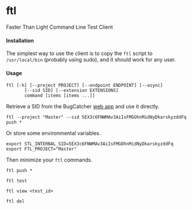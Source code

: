 # ftl
Faster Than Light Command Line Test Client

#### Installation
The simplest way to use the client is to copy the `ftl` script to `/usr/local/bin` (probably using sudo), and it should work for any user.

#### Usage

```
ftl [-h] [--project PROJECT] [--endpoint ENDPOINT] [--async]
       [--sid SID] [--extension EXTENSIONS]
       command [items [items ...]]
```

Retrieve a SID from the BugCatcher <a href="https://bugcatcher.fasterthanlight.dev" target="_blank">web app</a> and use it directly.

`ftl --project "Master" --sid 5EX3c6FNWMAv3AiIsFMGOhnMidNyDkarskyzddFq push *`

Or store some environmental variables.

```
export STL_INTERNAL_SID=5EX3c6FNWMAv3AiIsFMGOhnMidNyDkarskyzddFq
export FTL_PROJECT="Master"
```

Then minimize your `ftl` commands.

`ftl push *`

`ftl test`

`ftl view <test_id>`

`ftl del`